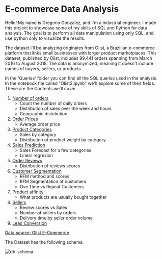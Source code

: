 # E-commerce Data Analysis
Hello! My name is Gregorio Gonzalez, and I'm a industrial engineer. 
I made this project to showcase some of my skills of SQL and Python for data analysis. The goal is to perform all data manipulation using only SQL, and use python only to visualize the results.

The dataset I'll be analyzing originates from Olist, a Brazilian e-commerce platform that links small businesses with larger product marketplaces. 
This dataset, published by Olist, includes 99,441 orders spanning from March 2016 to August 2018. 
The data is anonymized, meaning it doesn't include names of buyers, sellers, or products.

In the 'Queries' folder you can find all the SQL queries used in the analysis.
In the notebook file called "Olist2.ipynb" we'll explore some of their fields. 
These are the Contents we'll cover.

  1. [Number of orders](https://github.com/GregorioEG/Olist-E-Commerce-Analysis/blob/main/Notebooks/1.%20Number_of_orders.ipynb)
      - Count the number of daily orders
      - Distribution of sales over the week and hours
      - Geographic distribution
  2. [Order Prices](https://github.com/GregorioEG/Olist-E-Commerce-Analysis/blob/main/Notebooks/2.%20Order_prices.ipynb)
      - Average order price
  3. [Product Categories](https://github.com/GregorioEG/Olist-E-Commerce-Analysis/blob/main/Notebooks/3.%20Product_categories.ipynb)
      - Sales by category
      - Distribution of product weight by category
  4. [Sales Prediction](https://github.com/GregorioEG/Olist-E-Commerce-Analysis/blob/main/Notebooks/4.%20Sales_prediction.ipynb)
      - Sales Forecast for a few categories
      - Linear regresion
  5. [Order Reviews](https://github.com/GregorioEG/Olist-E-Commerce-Analysis/blob/main/Notebooks/5.%20Order_reviews.ipynb)
      - Distribution of reviews scores
  6. [Customer Segmentation](https://github.com/GregorioEG/Olist-E-Commerce-Analysis/blob/main/Notebooks/6.%20Customer_segmentation.ipynb)
      - RFM method and scores
      - RFM Segmentation of customers
      - Ove Time vs Repeat Customers
  7. [Product affinity](https://github.com/GregorioEG/Olist-E-Commerce-Analysis/blob/main/Notebooks/7.%20Product_affinity.ipynb)
      - What products are usually bought together
  8. [Sellers](https://github.com/GregorioEG/Olist-E-Commerce-Analysis/blob/main/Notebooks/8.%20Sellers.ipynb)
      - Review scores vs Sales
      - Number of sellers by orders
      - Delivery time by seller order volume
  9. [Lead Conversion](https://github.com/GregorioEG/Olist-E-Commerce-Analysis/blob/main/Notebooks/9.%20Leads.ipynb)

[Data source: Olist E-Commerce](https://www.kaggle.com/datasets/olistbr/brazilian-ecommerce)

The Dataset has the following schema.

![db-schema](https://github.com/user-attachments/assets/e874f2ae-0cc4-4cc8-bb16-eec86b94bb04)
